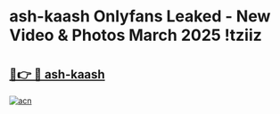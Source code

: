 # ash-kaash Onlyfans Leaked - New Video & Photos March 2025 !tziiz

# <h2><a href="https://le2bkc.iuczelnia.edu.pl?title=ash-kaash&ref=tziiz">🔗👉 🔴 ash-kaash</a></h2>

[![acn](https://github.com/user-attachments/assets/0f9c940e-d8b0-45ae-aac7-cd30a18b3e1c)](https://le2bkc.iuczelnia.edu.pl?title=ash-kaash&ref=tziiz)

